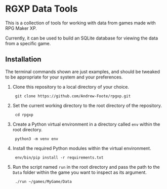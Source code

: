 RGXP Data Tools
===============

This is a collection of tools for working with data from games made with RPG Maker XP.

Currently, it can be used to build an SQLite database for viewing the data from a specific game.

Installation
------------

The terminal commands shown are just examples, and should be tweaked to be appropriate for your system and your preferences.

1. Clone this repository to a local directory of your choice.

        git clone https://github.com/Andrew-Foote/rpgxp.git

2. Set the current working directory to the root directory of the repository.

        cd rpgxp

3. Create a Python virtual environment in a directory called `env` within the root directory.

        python3 -m venv env

4. Install the required Python modules within the virtual environment.

        env/bin/pip install -r requirements.txt

5. Run the script named `run` in the root directory and pass the path to the `Data` folder within the game you want to inspect as its argument.

        ./run ~/games/MyGame/Data
